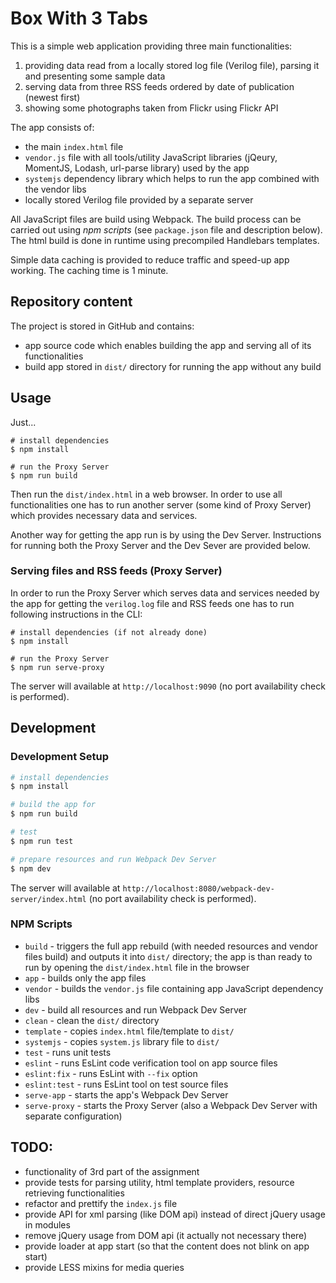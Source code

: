 # Box With 3 Tabs

This is a simple web application providing three main functionalities:

1. providing data read from a locally stored log file (Verilog file), parsing it and presenting some sample data
1. serving data from three RSS feeds ordered by date of publication (newest first)
1. showing some photographs taken from Flickr using Flickr API

The app consists of:
- the main `index.html` file
- `vendor.js` file with all tools/utility JavaScript libraries (jQeury, MomentJS, Lodash, url-parse library) used by the app
- `systemjs` dependency library which helps to run the app combined with the vendor libs
- locally stored Verilog file provided by a separate server 

All JavaScript files are build using Webpack. The build process can be carried out using <i>npm scripts</i> (see `package.json` file and description below).
The html build is done in runtime using precompiled Handlebars templates.

Simple data caching is provided to reduce traffic and speed-up app working. The caching time is 1 minute.

## Repository content

The project is stored in GitHub and contains:
- app source code which enables building the app and serving all of its functionalities
- build app stored in ```dist/``` directory for running the app without any build

## Usage

Just...

```
# install dependencies
$ npm install

# run the Proxy Server
$ npm run build
```

Then run the `dist/index.html` in a web browser.
In order to use all functionalities one has to run another server (some kind of Proxy Server) which provides necessary data and services.

Another way for getting the app run is by using the Dev Server.
Instructions for running both the Proxy Server and the Dev Sever are provided below.

### Serving files and RSS feeds (Proxy Server)

In order to run the Proxy Server which serves data and services needed by the app for getting the `verilog.log` file and RSS feeds
one has to run following instructions in the CLI:

```
# install dependencies (if not already done)
$ npm install

# run the Proxy Server
$ npm run serve-proxy
```

The server will available at  `http://localhost:9090` (no port availability check is performed).

## Development 

### Development Setup

```bash
# install dependencies
$ npm install

# build the app for 
$ npm run build

# test
$ npm run test

# prepare resources and run Webpack Dev Server
$ npm dev
```

The server will available at  `http://localhost:8080/webpack-dev-server/index.html` (no port availability check is performed).

### NPM Scripts

- `build` - triggers the full app rebuild (with needed resources and vendor files build) and outputs it into `dist/` directory; the app is than ready to run by opening the `dist/index.html` file in the browser 
- `app` - builds only the app files
- `vendor` - builds the `vendor.js` file containing app JavaScript dependency libs
- `dev` - build all resources and run Webpack Dev Server
- `clean` - clean the `dist/` directory
- `template` - copies `index.html` file/template to `dist/`
- `systemjs` - copies `system.js` library file to `dist/`
- `test` - runs unit tests
- `eslint` - runs EsLint code verification tool on app source files
- `eslint:fix` - runs EsLint with `--fix` option
- `eslint:test` - runs EsLint tool on test source files
- `serve-app` - starts the app's Webpack Dev Server
- `serve-proxy` - starts the Proxy Server (also a Webpack Dev Server with separate configuration)

## TODO:

- functionality of 3rd part of the assignment
- provide tests for parsing utility, html template providers, resource retrieving functionalities
- refactor and prettify the `index.js` file
- provide API for xml parsing (like DOM api) instead of direct jQuery usage in modules
- remove jQuery usage from DOM api (it actually not necessary there)
- provide loader at app start (so that the content does not blink on app start)
- provide LESS mixins for media queries

